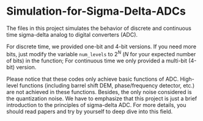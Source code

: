 # Simulation-for-Sigma-Delta-ADCs

The files in this project simulates the behavior of discrete and continuous time sigma-delta analog to digital converters (ADC). 

For discrete time, we provided one-bit and 4-bit versions. If you need more bits, just modify the variable `num_levels` to $2^N$ ($N$ for your expected number of bits) in the function; For continuous time we only provided a multi-bit (4-bit) version. 

Please notice that these codes only achieve basic functions of ADC. High-level functions (including barrel shift DEM, phase/frequency detector, etc.) are not achieved in these functions. Besides, the only noise considered is the quantization noise. We have to emphasize that this project is just a brief introduction to the principles of sigma-delta ADC. For more details, you should read papers and try by yourself to deep dive into this field.
